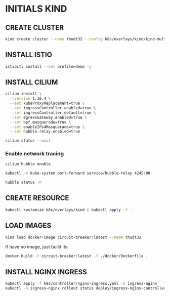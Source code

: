 # INITIALS KIND

## CREATE CLUSTER

```sh
kind create cluster --name thudt32 --config k8s/overlays/kind/kind-multi.yaml
```

## INSTALL ISTIO

```sh
istioctl install --set profile=demo -y
```

## INSTALL CILIUM

```sh
cilium install \
  --version 1.16.4 \
  --set kubeProxyReplacement=true \
  --set ingressController.enabled=true \
  --set ingressController.default=true \
  --set egressGateway.enabled=true \
  --set bpf.masquerade=true \
  --set enableIPv4Masquerade=true \
  --set hubble.relay.enabled=true
```

```sh
cilium status --wait
```

### Enable network tracing

```sh
cilium hubble enable
```

```sh
kubectl -n kube-system port-forward service/hubble-relay 4245:80
```

```sh
hubble status -P
```

## CREATE RESOURCE

```sh
kubectl kustomize k8s/overlays/kind | kubectl apply -f -
```

## LOAD IMAGES

```sh
kind load docker-image circuit-breaker:latest --name thudt32
```

If have no image, just build its:

```sh
docker build -t circuit-breaker:latest -f ./docker/Dockerfile .
```

## INSTALL NGINX INGRESS

```sh
kubectl apply -f k8s/controller/nginx-ingress.yaml -n ingress-nginx  
kubectl -n ingress-nginx rollout status deploy/ingress-nginx-controller
```